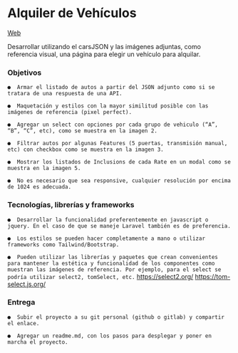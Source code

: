 
# Alquiler de Vehículos

[Web](https://nicomarshal.github.io/challenge-front2022)

Desarrollar utilizando el carsJSON y las imágenes adjuntas, como referencia visual, una página para elegir un vehículo para alquilar.


### Objetivos
`●	Armar el listado de autos a partir del JSON adjunto como si se tratara de una respuesta de una API.`

`●	Maquetación y estilos con la mayor similitud posible con las imágenes de referencia (pixel perfect).`

`●	Agregar un select con opciones por cada grupo de vehiculo (“A”, “B”, “C”, etc), como se muestra en la imagen 2.`

`●	Filtrar autos por algunas Features (5 puertas, transmisión manual, etc) con checkbox como se muestra en la imagen 3.`

`●	Mostrar los listados de Inclusions de cada Rate en un modal como se muestra en la imagen 5.`

`●	No es necesario que sea responsive, cualquier resolución por encima de 1024 es adecuada.`


### Tecnologías, librerías y frameworks

`●	Desarrollar la funcionalidad preferentemente en javascript o jquery. En el caso de que se maneje Laravel también es de preferencia.`

`●	Los estilos se pueden hacer completamente a mano o utilizar frameworks como Tailwind/Bootstrap.`

`●	Pueden utilizar las librerías y paquetes que crean convenientes para mantener la estética y funcionalidad de los componentes como muestran las imágenes de referencia.
Por ejemplo, para el select se podría utilizar select2, tomSelect, etc.` https://select2.org/ https://tom-select.js.org/


### Entrega
`●	Subir el proyecto a su git personal (github o gitlab) y compartir el enlace.`

`●	Agregar un readme.md, con los pasos para desplegar y poner en marcha el proyecto.`
